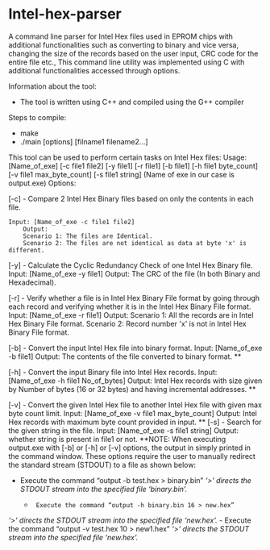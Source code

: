 # Intel-hex-parser
A command line parser for Intel Hex files used in EPROM chips with additional functionalities such as converting to binary and vice versa, changing the size of the records based on the user input, CRC code for the entire file etc., This command line utility was implemented using C with additional functionalities accessed through options.

Information about the tool:
-	The tool is written using C++ and compiled using the G++ compiler 

Steps to compile:
- make 
- ./main [options] [filname1 filename2...]

This tool can be used to perform certain tasks on Intel Hex files:
Usage: [Name_of_exe] [-c file1 file2] [-y file1] [-r file1] [-b file1] [-h file1 byte_count] [-v file1 max_byte_count] [-s file1 string]
(Name of exe in our case is output.exe)
Options:

[-c]     - Compare 2 Intel Hex Binary files based on only the contents in each file.

	Input: [Name_of_exe -c file1 file2] 
        Output:
		Scenario 1: The files are Identical.
		Scenario 2: The files are not identical as data at byte 'x' is different.
		
[-y]     - Calculate the Cyclic Redundancy Check of one Intel Hex Binary file.
			     Input: [Name_of_exe -y file1]
			     Output: The CRC of the file (In both Binary and Hexadecimal).

[-r]     - Verify whether a file is in Intel Hex Binary File format by going through each record and verifying whether it is in the Intel Hex Binary File format.
			     Input: [Name_of_exe -r file1]
			     Output: 
              Scenario 1: All the records are in Intel Hex Binary File format.
              Scenario 2: Record number 'x' is not in Intel Hex Binary File format.
 
[-b]	- Convert the input Intel Hex file into binary format.
			  Input: [Name_of_exe -b file1]
			   Output: The contents of the file converted to binary format. ** 

[-h]    	-      Convert the input Binary file into Intel Hex records.
			Input: [Name_of_exe -h file1 No_of_bytes]
Output: Intel Hex records with size given by Number of bytes (16 or 32 bytes) and having incremental addresses. **

[-v]	-       Convert the given Intel Hex file to another Intel Hex file with given max byte count limit.
			Input: [Name_of_exe -v file1 max_byte_count]
Output: Intel Hex records with maximum byte count provided in input. **
	[-s]	-	Search for the given string in the file.
			Input: [Name_of_exe -s file1 string]
			Output: whether string is present in file1 or not.
**NOTE: 
	When executing output.exe with [-b] or [-h] or [-v] options, the output in simply printed in the command window. These options require the user to manually redirect the standard stream (STDOUT) to a file as shown below:

-	Execute the command “output -b test.hex   >  binary.bin”
 *‘>’ directs the STDOUT stream into the specified file ‘binary.bin’.*
     -  	Execute the command “output -h binary.bin 16 > new.hex”
 *‘>’ directs the STDOUT stream into the specified file ‘new.hex’.*
     -  	Execute the command “output -v test.hex 10   > new1.hex”
 *‘>’ directs the STDOUT stream into the specified file ‘new.hex’.*
